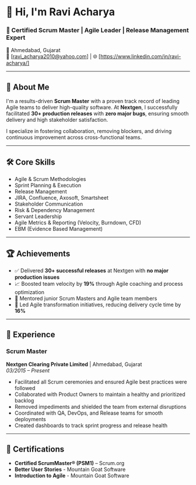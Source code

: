 # 👋 Hi, I'm Ravi Acharya  
### 🚀 Certified Scrum Master | Agile Leader | Release Management Expert

📍 Ahmedabad, Gujarat  
📧 [ravi_acharya2010@yahoo.com] | 🌐 [https://www.linkedin.com/in/ravi-acharya/]

---

## 🧭 About Me

I'm a results-driven **Scrum Master** with a proven track record of leading Agile teams to deliver high-quality software. At **Nextgen**, I successfully facilitated **30+ production releases** with **zero major bugs**, ensuring smooth delivery and high stakeholder satisfaction.

I specialize in fostering collaboration, removing blockers, and driving continuous improvement across cross-functional teams.

---

## 🛠️ Core Skills

- Agile & Scrum Methodologies  
- Sprint Planning & Execution  
- Release Management  
- JIRA, Confluence, Axosoft, Smartsheet 
- Stakeholder Communication  
- Risk & Dependency Management  
- Servant Leadership  
- Agile Metrics & Reporting (Velocity, Burndown, CFD)
- EBM (Evidence Based Management)

---

## 🏆 Achievements

- ✅ Delivered **30+ successful releases** at Nextgen with **no major production issues**
- 📈 Boosted team velocity by **19%** through Agile coaching and process optimization
- 🧠 Mentored junior Scrum Masters and Agile team members
- 🔄 Led Agile transformation initiatives, reducing delivery cycle time by **16%**

---

## 💼 Experience

### Scrum Master  
**Nextgen Clearing Private Limited** | Ahmedabad, Gujarat  
*03/2015 – Present*

- Facilitated all Scrum ceremonies and ensured Agile best practices were followed
- Collaborated with Product Owners to maintain a healthy and prioritized backlog
- Removed impediments and shielded the team from external disruptions
- Coordinated with QA, DevOps, and Release teams for smooth deployments
- Created dashboards to track sprint progress and release health

---

## 📜 Certifications

- **Certified ScrumMaster® (PSM1)** – Scrum.org  
- **Better User Stories** - Mountain Goat Software
- **Introduction to Agile** - Mountain Goat Software
